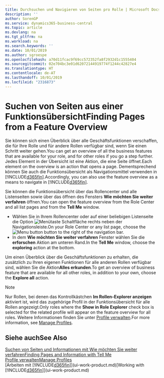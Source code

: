 ```yaml
---
title: Durchsuchen und Navigieren von Seiten pro Rolle | Microsoft Docs
description: ''
author: SorenGP
ms.service: dynamics365-business-central
ms.topic: article
ms.devlang: na
ms.tgt_pltfrm: na
ms.workload: na
ms.search.keywords: ''
ms.date: 10/01/2019
ms.author: sgroespe
ms.openlocfilehash: a70d11fcac9f69cc572352fa8f2932d1c1555404
ms.sourcegitcommit: 02e704bc3e01d62072144919774f1244c42827e4
ms.translationtype: HT
ms.contentlocale: de-AT
ms.lasthandoff: 10/01/2019
ms.locfileid: "2316873"
---
```

# <a name="finding-pages-from-a-feature-overview"></a><span data-ttu-id="eb753-102">Suchen von Seiten aus einer Funktionsübersicht</span><span class="sxs-lookup"><span data-stu-id="eb753-102">Finding Pages from a Feature Overview</span></span>
<span data-ttu-id="eb753-103">Sie können sich einen Überblick über alle Geschäftsfunktionen verschaffen, die für Ihre Rolle und für andere Rollen verfügbar sind, wenn Sie einen Schritt weiter gehen.</span><span class="sxs-lookup"><span data-stu-id="eb753-103">You can get an overview of all the business features that are available for your role, and for other roles if you go a step further.</span></span> <span data-ttu-id="eb753-104">Jedes Element in der Übersicht ist eine Aktion, die eine Seite öffnet.</span><span class="sxs-lookup"><span data-stu-id="eb753-104">Each element on the overview is an action that opens a page.</span></span> <span data-ttu-id="eb753-105">Dementsprechend können Sie auch die Funktionsübersicht als Navigationsmittel verwenden in [!INCLUDE[d365fin](includes/d365fin_md.md)].</span><span class="sxs-lookup"><span data-stu-id="eb753-105">Accordingly, you can also use the feature overview as a means to navigate in [!INCLUDE[d365fin](includes/d365fin_md.md)].</span></span>

<span data-ttu-id="eb753-106">Sie können die Funktionsübersicht über das Rollencenter und alle Listenseiten sowie über das öffnen des Fensters **Wie möchten Sie weiter verfahren** öffnen.</span><span class="sxs-lookup"><span data-stu-id="eb753-106">You can open the feature overview from the Role Center and all list pages and from the **Tell Me** window.</span></span>

- <span data-ttu-id="eb753-107">Wählen Sie in Ihrem Rollencenter oder auf einer beliebigen Listenseite die Option ![Menütaste](media/ui_menu_button.png "Menütaste") Schaltfläche rechts neben der Navigationsleiste.</span><span class="sxs-lookup"><span data-stu-id="eb753-107">On your Role Center or any list page, choose the ![Menu button](media/ui_menu_button.png "Menu button") button to the right of the navigation bar.</span></span>
- <span data-ttu-id="eb753-108">In dem **Wie möchten Sie weiter verfahren** Fenster wählen Sie die **erforschen** Aktion am unteren Rand.</span><span class="sxs-lookup"><span data-stu-id="eb753-108">In the **Tell Me** window, choose the **exploring** action at the bottom.</span></span>

<span data-ttu-id="eb753-109">Um einen Überblick über die Geschäftsfunktionen zu erhalten, die zusätzlich zu Ihren eigenen Funktionen für alle anderen Rollen verfügbar sind, wählen Sie die Aktion**Alles erkunden**.</span><span class="sxs-lookup"><span data-stu-id="eb753-109">To get an overview of business feature that are available for all other roles, in addition to your own, choose the **Explore all** action.</span></span>

> [!NOTE]
> <span data-ttu-id="eb753-110">Nur Rollen, bei denen das Kontrollkästchen **Im Rollen-Explorer anzeigen** aktiviert ist, wird das zugehörige Profil in der Funktionsübersicht für alle Rollen angezeigt.</span><span class="sxs-lookup"><span data-stu-id="eb753-110">Only roles where the **Show in Role Explorer** check box is selected for the related profile will appear on the feature overview for all roles.</span></span> <span data-ttu-id="eb753-111">Weitere Informationen finden Sie unter [Profile verwalten](admin-users-profiles-roles.md).</span><span class="sxs-lookup"><span data-stu-id="eb753-111">For more information, see [Manage Profiles](admin-users-profiles-roles.md).</span></span>

## <a name="see-also"></a><span data-ttu-id="eb753-112">Siehe auch</span><span class="sxs-lookup"><span data-stu-id="eb753-112">See Also</span></span>
[<span data-ttu-id="eb753-113">Suchen von Seiten und Informationen mit Wie möchten Sie weiter verfahren</span><span class="sxs-lookup"><span data-stu-id="eb753-113">Finding Pages and Information with Tell Me</span></span>](ui-search.md)  
[<span data-ttu-id="eb753-114">Profile verwalten</span><span class="sxs-lookup"><span data-stu-id="eb753-114">Manage Profiles</span></span>](admin-users-profiles-roles.md)  
<span data-ttu-id="eb753-115">[Arbeiten mit [!INCLUDE[d365fin](includes/d365fin_md.md)]](ui-work-product.md)</span><span class="sxs-lookup"><span data-stu-id="eb753-115">[Working with [!INCLUDE[d365fin](includes/d365fin_md.md)]](ui-work-product.md)</span></span>
